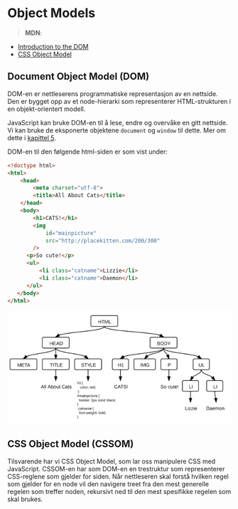 # Object Models

> **MDN**:
* [Introduction to the DOM](https://developer.mozilla.org/en-US/docs/Web/API/Document_Object_Model/Introduction)
* [CSS Object Model](https://developer.mozilla.org/en-US/docs/Web/API/CSS_Object_Model)

## Document Object Model (DOM)

DOM-en er nettleserens programmatiske representasjon av en nettside. Den er bygget opp av et node-hierarki som representerer HTML-strukturen i en objekt-orientert modell.

JavaScript kan bruke DOM-en til å lese, endre og overvåke en gitt nettside. Vi kan bruke de eksponerte objektene `document` og `window` til dette. Mer om dette i [kapittel 5](../05-javascript/06-dom-apiet.md).

 DOM-en til den følgende html-siden er som vist under:
```html
<!doctype html>
<html>
    <head>
        <meta charset="utf-8">
        <title>All About Cats</title>
    </head>
    <body>
        <h1>CATS!</h1>
        <img
            id="mainpicture"
            src="http://placekitten.com/200/300"
        />
      <p>So cute!</p>
      <ul>
          <li class="catname">Lizzie</li>
          <li class="catname">Daemon</li>
      </ul>
   </body>
</html>
```

![dom-tree](https://raw.githubusercontent.com/ewendel/frontend--bilder/master/DOM.png)

## CSS Object Model (CSSOM)

Tilsvarende har vi CSS Object Model, som lar oss manipulere CSS med JavaScript. CSSOM-en har som DOM-en en trestruktur som representerer CSS-reglene som gjelder for siden. Når nettleseren skal forstå hvilken regel som gjelder for en node vil den navigere treet fra den mest generelle regelen som treffer noden, rekursivt ned til den mest spesifikke regelen som skal brukes.
